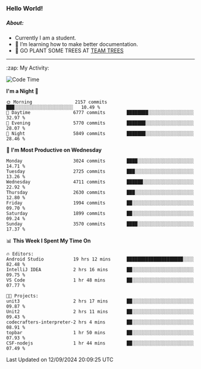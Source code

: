 ### Hello World!

##### About:
- Currently I am a student.
- 🌱 I’m learning how to make better documentation.
- 🌱 GO PLANT SOME TREES AT [TEAM TREES](https://teamtrees.org/)

---
  <summary>:zap: My Activity:</summary>
  
<!--START_SECTION:waka-->
![Code Time](http://img.shields.io/badge/Code%20Time-1%2C459%20hrs%2053%20mins-blue)

**I'm a Night 🦉** 

```text
🌞 Morning                2157 commits        ███░░░░░░░░░░░░░░░░░░░░░░   10.49 % 
🌆 Daytime                6777 commits        ████████░░░░░░░░░░░░░░░░░   32.97 % 
🌃 Evening                5770 commits        ███████░░░░░░░░░░░░░░░░░░   28.07 % 
🌙 Night                  5849 commits        ███████░░░░░░░░░░░░░░░░░░   28.46 % 
```
📅 **I'm Most Productive on Wednesday** 

```text
Monday                   3024 commits        ████░░░░░░░░░░░░░░░░░░░░░   14.71 % 
Tuesday                  2725 commits        ███░░░░░░░░░░░░░░░░░░░░░░   13.26 % 
Wednesday                4711 commits        ██████░░░░░░░░░░░░░░░░░░░   22.92 % 
Thursday                 2630 commits        ███░░░░░░░░░░░░░░░░░░░░░░   12.80 % 
Friday                   1994 commits        ██░░░░░░░░░░░░░░░░░░░░░░░   09.70 % 
Saturday                 1899 commits        ██░░░░░░░░░░░░░░░░░░░░░░░   09.24 % 
Sunday                   3570 commits        ████░░░░░░░░░░░░░░░░░░░░░   17.37 % 
```


📊 **This Week I Spent My Time On** 

```text
🔥 Editors: 
Android Studio           19 hrs 12 mins      █████████████████████░░░░   82.48 % 
IntelliJ IDEA            2 hrs 16 mins       ██░░░░░░░░░░░░░░░░░░░░░░░   09.75 % 
VS Code                  1 hr 48 mins        ██░░░░░░░░░░░░░░░░░░░░░░░   07.77 % 

🐱‍💻 Projects: 
unit3                    2 hrs 17 mins       ██░░░░░░░░░░░░░░░░░░░░░░░   09.87 % 
Unit2                    2 hrs 11 mins       ██░░░░░░░░░░░░░░░░░░░░░░░   09.43 % 
codecrafters-interpreter-2 hrs 4 mins        ██░░░░░░░░░░░░░░░░░░░░░░░   08.91 % 
topbar                   1 hr 50 mins        ██░░░░░░░░░░░░░░░░░░░░░░░   07.93 % 
CSF-nodejs               1 hr 44 mins        ██░░░░░░░░░░░░░░░░░░░░░░░   07.49 % 
```


 Last Updated on 12/09/2024 20:09:25 UTC
<!--END_SECTION:waka-->
